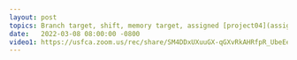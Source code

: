 ```yaml
---
layout: post
topics: Branch target, shift, memory target, assigned [project04](assignments/project04.html) due Wed 3/22.
date:   2022-03-08 08:00:00 -0800
video1: https://usfca.zoom.us/rec/share/SM4DDxUXuuGX-qGXvRkAHRfpR_UbeEe3VTGsixnh4I2PyQjLza8Gzqw036WVKA8f.TdAbhhZPxx6puj0Z
---
```


